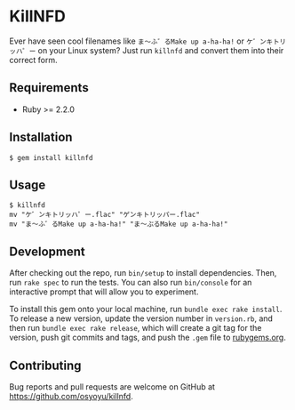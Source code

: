 # KillNFD

Ever have seen cool filenames like `ま〜ふ゛るMake up a-ha-ha!` or `ケ゛ンキトリッハ゜ー` on your Linux system? Just run `killnfd` and convert them into their correct form.

## Requirements
- Ruby >= 2.2.0

## Installation

    $ gem install killnfd

## Usage

    $ killnfd
    mv "ケ゛ンキトリッハ゜ー.flac" "ゲンキトリッパー.flac"
    mv "ま〜ふ゛るMake up a-ha-ha!" "ま〜ぶるMake up a-ha-ha!"

## Development

After checking out the repo, run `bin/setup` to install dependencies. Then, run `rake spec` to run the tests. You can also run `bin/console` for an interactive prompt that will allow you to experiment.

To install this gem onto your local machine, run `bundle exec rake install`. To release a new version, update the version number in `version.rb`, and then run `bundle exec rake release`, which will create a git tag for the version, push git commits and tags, and push the `.gem` file to [rubygems.org](https://rubygems.org).

## Contributing

Bug reports and pull requests are welcome on GitHub at https://github.com/osyoyu/killnfd.
